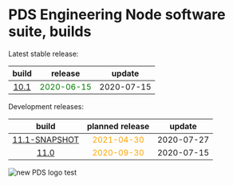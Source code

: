 
PDS Engineering Node software suite, builds
===========================================


Latest stable release:  

|build|release|update|
| :---: | :---: | :---: |
|[10.1](./10.1)|<span style="color:green">2020-06-15</span>|2020-07-15|
  


Development releases:  

|build|planned release|update|
| :---: | :---: | :---: |
|[11.1-SNAPSHOT](./11.1-SNAPSHOT)|<span style="color:orange">2021-04-30</span>|2020-07-27|
|[11.0](./11.0)|<span style="color:orange">2020-09-30</span>|2020-07-15|
  
![new PDS logo test](https://nasa-pds.github.io/pdsen-corral/images/logo.png)